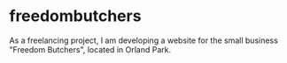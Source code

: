 # freedombutchers
As a freelancing project, I am developing a website for the small business "Freedom Butchers", located in Orland Park.
